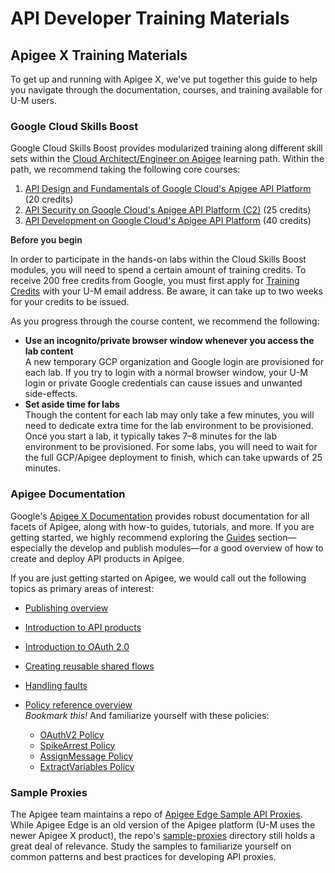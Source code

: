# API Developer Training Materials

## Apigee X Training Materials

To get up and running with Apigee X, we've put together this guide to help you
navigate through the documentation, courses, and training available for U-M
users.

### Google Cloud Skills Boost

Google Cloud Skills Boost provides modularized training along different skill
sets within the [Cloud Architect/Engineer on Apigee](https://www.cloudskillsboost.google/paths/27) learning path. Within the path, we recommend taking the following core courses:

1. [API Design and Fundamentals of Google Cloud's Apigee API Platform](https://www.cloudskillsboost.google/course_templates/254) (20 credits)
2. [API Security on Google Cloud's Apigee API Platform (C2)](https://www.cloudskillsboost.google/course_templates/255) (25 credits)
3. [API Development on Google Cloud's Apigee API Platform](https://www.cloudskillsboost.google/course_templates/256) (40 credits)

<div class="alert alert-info small">
  <div style="font-weight: 600">
    <i class="fa-solid fa-star"></i> Before you begin
  </div>
  <p>
    In order to participate in the hands-on labs within the Cloud Skills Boost
    modules, you will need to spend a certain amount of training credits. To
    receive 200 free credits from Google, you must first apply for
    <a href="https://edu.google.com/intl/ALL_us/programs/credits/training/?modal_active=none">Training Credits</a>
    with your U-M email address. Be aware, it can take up to two weeks for your
    credits to be issued.
  </p>
</div>

As you progress through the course content, we recommend the following:

- **Use an incognito/private browser window whenever you access the lab content**  
  A new temporary GCP organization and Google login are provisioned for each lab. If you try to login with a normal browser window, your U-M login or private Google credentials can cause issues and unwanted side-effects.
- **Set aside time for labs**  
  Though the content for each lab may only take a few minutes, you will need to dedicate extra time for the lab environment to be provisioned. Once you start a lab, it typically takes 7–8 minutes for the lab environment to be provisioned. For some labs, you will need to wait for the full GCP/Apigee deployment to finish, which can take upwards of 25 minutes.

### Apigee Documentation

Google's [Apigee X Documentation](https://cloud.google.com/apigee/docs) provides robust documentation for all facets of Apigee, along with how-to guides, tutorials, and more. If you are getting started, we highly recommend exploring the [Guides](https://cloud.google.com/apigee/docs/guides) section—especially the develop and publish modules—for a good overview of how to create and deploy API products in Apigee.

If you are just getting started on Apigee, we would call out the following topics as primary areas of interest:

- [Publishing overview](https://cloud.google.com/apigee/docs/api-platform/publish/publishing-overview#task2registeranappdeveloperonedge)
- [Introduction to API products](https://cloud.google.com/apigee/docs/api-platform/publish/what-api-product)
- [Introduction to OAuth 2.0](https://cloud.google.com/apigee/docs/api-platform/security/oauth/oauth-introduction)
- [Creating reusable shared flows](https://cloud.google.com/apigee/docs/api-platform/fundamentals/shared-flows)
- [Handling faults](https://cloud.google.com/apigee/docs/api-platform/fundamentals/fault-handling)
- [Policy reference overview](https://cloud.google.com/apigee/docs/api-platform/reference/policies/reference-overview-policy)  
   _Bookmark this!_ And familiarize yourself with these policies:

  - [OAuthV2 Policy](https://cloud.google.com/apigee/docs/api-platform/reference/policies/oauthv2-policy)
  - [SpikeArrest Policy](https://cloud.google.com/apigee/docs/api-platform/reference/policies/spike-arrest-policy)
  - [AssignMessage Policy](https://cloud.google.com/apigee/docs/api-platform/reference/policies/assign-message-policy)
  - [ExtractVariables Policy](https://cloud.google.com/apigee/docs/api-platform/reference/policies/extract-variables-policy)

### Sample Proxies

The Apigee team maintains a repo of [Apigee Edge Sample API Proxies](https://github.com/apigee/api-platform-samples). While Apigee Edge is an old version of the Apigee platform (U-M uses the newer Apigee X product), the repo's [sample-proxies](https://github.com/apigee/api-platform-samples/tree/master/sample-proxies) directory still holds a great deal of relevance. Study the samples to familiarize yourself on common patterns and best practices for developing API proxies.
